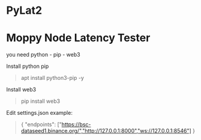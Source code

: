 # PyLat2

# Moppy Node Latency Tester
you need python - pip - web3

Install python pip
> apt install python3-pip -y

Install web3
> pip install web3

Edit settings.json example:
>{
>    "endpoints": ["https://bsc-dataseed1.binance.org/","http://127.0.0.1:8000","ws://127.0.0.1:8546"]
>}



